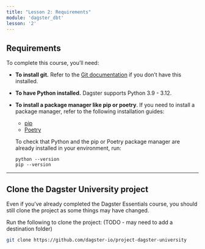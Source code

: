 ```yaml
---
title: "Lesson 2: Requirements"
module: 'dagster_dbt'
lesson: '2'
---
```


## Requirements

To complete this course, you’ll need:

- **To install git.** Refer to the [Git documentation](https://github.com/git-guides/install-git) if you don’t have this installed.
- **To have Python installed.**  Dagster supports Python 3.9 - 3.12.
- **To install a package manager like pip or poetry**. If you need to install a package manager, refer to the following installation guides:
  - [pip](https://pip.pypa.io/en/stable/installation/)
  - [Poetry](https://python-poetry.org/docs/)

   To check that Python and the pip or Poetry package manager are already installed in your environment, run:

   ```shell
   python --version
   pip --version
   ```

---

## Clone the Dagster University project

Even if you’ve already completed the Dagster Essentials course, you should still clone the project as some things may have changed.

Run the following to clone the project: (TODO - may need to add a destination folder)

```bash
git clone https://github.com/dagster-io/project-dagster-university
```